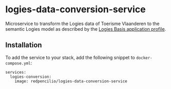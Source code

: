 # logies-data-conversion-service
Microservice to transform the Logies data of Toerisme Vlaanderen to the semantic Logies model as described by the [Logies Basis application profile](https://data.vlaanderen.be/doc/applicatieprofiel/logies-basis/).

## Installation
To add the service to your stack, add the following snippet to `docker-compose.yml`:

```
services:
  logies-conversion:
    image: redpencilio/logies-data-conversion-service
```
